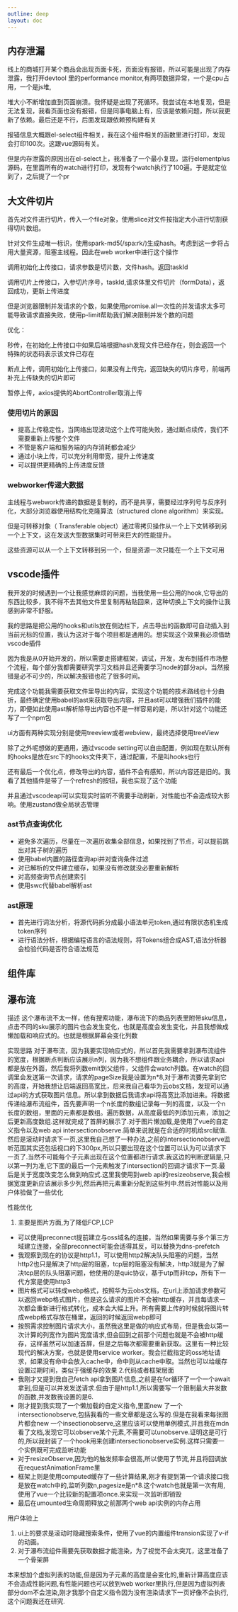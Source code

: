 ```yaml
---
outline: deep
layout: doc
---
```


## 内存泄漏
线上的商城打开某个商品会出现页面卡死，页面没有报错，所以可能是出现了内存泄露，我打开devtool 里的performance monitor,有两项数据异常，一个是cpu占用，一个是js堆,

堆大小不断增加直到页面崩溃。我怀疑是出现了死循环。我尝试在本地复现，但是无法复现，我看页面也没有报错，但是同事电脑上有，应该是依赖问题，所以我更新了依赖。最后还是不行，后面发现跟依赖预构建有关

报错信息大概跟el-select组件相关，我在这个组件相关的函数里进行打印，发现会打印100次。这跟vue源码有关。

但是内存泄露的原因出在el-select上，我准备了一个最小复现，运行elementplus源码，在里面所有的watch进行打印，发现有个watch执行了100遍。于是就定位到了，之后提了一个pr

## 大文件切片
首先对文件进行切片，传入一个file对象，使用slice对文件按指定大小进行切割获得切片数组。

针对文件生成唯一标识，使用spark-md5(/spa:rk/)生成hash。考虑到这一步将占用大量资源，阻塞主线程。因此在web worker中进行这个操作

调用初始化上传接口，请求参数是切片数，文件hash。返回taskId

调用切片上传接口，入参切片序号，taskId,请求体里文件切片（formData），返回成功，更新上传进度

但是浏览器限制并发请求的个数，如果使用promise.all一次性的并发请求太多可能导致请求直接失败，使用p-limit帮助我们解决限制并发个数的问题

优化：

秒传，在初始化上传接口中如果后端根据hash发现文件已经存在，则会返回一个特殊的状态码表示该文件已存在

断点上传，调用初始化上传接口，如果没有上传完，返回缺失的切片序号，前端再补充上传缺失的切片即可

暂停上传，axios提供的AbortController取消上传
### 使用切片的原因
* 提高上传稳定性，当网络出现波动这个上传可能失败，通过断点续传，我们不需要重新上传整个文件
* 不管是客户端和服务端的内存消耗都会减少
* 通过小块上传，可以充分利用带宽，提升上传速度
* 可以提供更精确的上传进度反馈

### webworker传递大数据
主线程与webwork传递的数据是复制的，而不是共享，需要经过序列号与反序列化，大部分浏览器使用结构化克隆算法（structured clone algorithm）来实现。

但是可转移对象（ Transferable object）通过零拷贝操作从一个上下文转移到另一个上下文，这在发送大型数据集时可带来巨大的性能提升。

这些资源可以从一个上下文转移到另一个，但是资源一次只能在一个上下文可用
## vscode插件
我开发的时候遇到一个让我感觉麻烦的问题，当我使用一些公用的hook,它导出的东西比较多，我不得不去其他文件里复制再粘贴回来，这种切换上下文的操作让我感到非常不舒服。

我的思路是把公用的hooks和utils放在侧边栏下，点击导出的函数即可自动插入到当前光标的位置，我认为这对于每个项目都是通用的。想实现这个效果我必须借助vscode插件

因为我是从0开始开发的，所以需要走搭建框架，调试，开发，发布到插件市场整个流程，每个部分我都需要研究学习文档并且还需要学习node的部分api。当然报错是必不可少的，所以解决报错也花了很多时间。

完成这个功能我需要获取文件里导出的内容，实现这个功能的技术路线也十分曲折，最终确定使用babel的ast来获取导出内容，并且ast可以增强我们插件的能力，即便如此使用ast解析除导出内容也不是一样容易的是，所以针对这个功能还写了一个npm包

ui方面有两种实现分别是使用treeview或者webview，最终选择使用treeView

除了之外呢想做的更通用，通过vscode setting可以自由配置，例如现在默认所有的hooks是放在src下的hooks文件夹下，通过配置，不是叫hooks也行

还有最后一个优化点，修改导出的内容，插件不会有感知，所以内容还是旧的。我看了其他插件是带了一个refresh的按钮，我也实现了这个功能

并且通过vscodeapi可以实现实时监听不需要手动刷新，对性能也不会造成较大影响。使用zustand做全局状态管理
### ast节点查询优化
* 避免多次遍历，尽量在一次遍历收集全部信息，如果找到了节点，可以提前跳出对其子树的遍历
* 使用babel内置的路径查询api并对查询条件过滤
* 对已解析的文件建立缓存，如果没有修改就没必要重新解析
* 对高频查询节点创建索引
* 使用swc代替babel解析ast

### ast原理
* 首先进行词法分析，将源代码拆分成最小语法单元token,通过有限状态机生成token序列
* 进行语法分析，根据编程语言的语法规则，将Tokens组合成AST,语法分析器会检验代码是否符合语法规范

## 组件库
## 瀑布流
描述
这个瀑布流不太一样，他有搜索功能，瀑布流下的商品列表里附带sku信息，点击不同的sku展示的图片也会发生变化，也就是高度会发生变化，并且我想做成懒加载和响应式的。也就是根据屏幕会变化列数

实现思路
对于瀑布流，因为我要实现响应式的，所以首先我需要拿到瀑布流组件的宽度，根据断点判断应该展示n列，因为我不想组件跟业务耦合，所以请求api都是放在外面，然后我将列数emit到父组件，父组件会watch列数。在watch的回调里会发送第一次请求，请求的pageSize我是设置为n*8,对于瀑布流要先拿到它的高度，开始我想让后端返回高宽比，后来我自己看华为云obs文档，发现可以通过api的方式获取图片信息。所以拿到数据后我请求api将高宽比添加进来。将数据传递给瀑布流组件，首先要声明一个n长度的数组记录每一列的高度，以及一个n长度的数组，里面的元素都是数组。遍历数据，从高度最低的列添加元素，添加之后更新高度数组.这样就完成了首屏的展示了.对于图片懒加载,是使用了vue的自定义指令以及web api intersectionobserve.简单来说就是在合适的时机给src赋值.然后是滚动时请求下一页,这里我自己想了一种办法,之前的intersectionobserve监听范围其实还包括视口的下300px,所以只要出现在这个位置可以认为可以请求下一页了.当然不可能每个子元素出现在这个位置都进行请求.我这边的判断逻辑是,只以第一列为准,它下面的最后一个元素触发了intersection的回调才请求下一页.最后是关于宽度改变怎么做到响应式.这里我使用到web api的resizeobserve,我会根据宽度更新应该展示多少列,然后再把元素重新分配到这些列中.然后对性能以及用户体验做了一些优化

性能优化
1. 主要是图片方面,为了降低FCP,LCP
* 可以使用preconnect提前建立与oss域名的连接，当然如果需要与多个第三方域建立连接，全部preconnect可能会适得其反，可以替换为dns-prefetch
* 我观察到现在的协议是http1.1，可以使用http2解决队头阻塞的问题，当然http2也只是解决了http层的阻塞，tcp层的阻塞没有解决，http3就是为了解决tcp层的队头阻塞问题，他使用的是quic协议，基于utp而非tcp，所有下一代方案是使用http3
* 图片格式可以转成webp格式，按照华为云obs文档，在url上添加请求参数可以返回webp格式图片，但是这么请求的图片不会被http缓存，并且每请求一次都会重新进行格式转化，成本会大幅上升。所有需要上传的时候就将图片转成webp格式存放在桶里，返回的时候返回webp即可
* 按照需求控制图片请求大小，虽然我这里是做的响应式布局，但是我会以第一次计算的列宽作为图片宽度请求,但会回到之前那个问题也就是不会被http缓存，这样虽然可以加速首屏，但是之后每次都需要重新获取。这里有一种比较现代的解决方案，也就是使用service worker。我会拦截指定的oss地址请求，如果没有命中会放入cache中，命中则从cache中取。当然也可以给缓存设置过期时间，类似于强缓存的效果
2.代码或者框架层面
*  我刚才又提到我自己fetch api拿到图片信息,之前是在for循环了一个一个await拿到,但是可以并发发送请求.但由于是http1.1,所以需要写一个限制最大并发数的函数,并发数我设置的是6.
* 刚才提到我实现了一个懒加载的自定义指令,里面new 了一个intersectionobserve,包括我看的一些文章都是这么写的.但是在我看来每张图片都会new 一个insectionobserve,这里应该可以使用单例模式,并且我在mdn看了文档,发现它可以observe某个元素,不需要可以unobserve.证明这是可行的,所以我封装了一个hook用来创建intersectionobserve实例.这样只需要一个实例既可完成监听功能
* 对于resizeObserve,因为他的触发频率会很高,所以使用了节流,并且将回调放在requestAnimationFrame里
* 框架上则是使用computed缓存了一些计算结果,刚才有提到第一个请求接口我是放在watch中的,监听列数n,pagesize是n*8.这个watch也就是第一次有用,使用了vue一个比较新的配置项once.来实现一次监听即销毁
* 最后在umounted生命周期释放之前那两个web api实例的内存占用

用户体验上
1. ui上的要求是滚动时隐藏搜索条件，使用了vue的内置组件transion实现了v-if的动画。
2. 对于瀑布流组件需要先获取数据才能渲染，为了视觉不会太突兀，这里准备了一个骨架屏

本来想加个虚拟列表的功能,但是因为子元素的高度是会变化的,重新计算高度应该不会造成性能问题,有性能问题也可以放到web worker里执行,但是因为虚拟列表部分dom不会渲染,刚才我那个自定义指令因为没有渲染请求下一页好像不会执行,这个问题我还在研究.